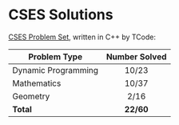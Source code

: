 # CSES Solutions

[CSES Problem Set](https://cses.fi/problemset/), written in C++ by TCode:

| Problem Type          | Number Solved |
|-----------------------|:-------------:|
| Dynamic Programming   |     10/23     |
| Mathematics           |     10/37     |
| Geometry              |     2/16      |
| **Total**             |   **22/60**   |
